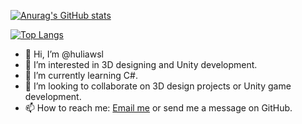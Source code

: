 [![Anurag's GitHub stats](https://github-readme-stats.vercel.app/api?username=huliawsl&count_private=true)](https://github.com/huliawsl/github-readme-stats)

[![Top Langs](https://api.githubtrends.io/user/svg/huliawsl/langs?time_range=all_time&include_private=True&theme=classic)](https://api.githubtrends.io/user/huliawsl)

- 👋 Hi, I’m @huliawsl
- 👀 I’m interested in 3D designing and Unity development.
- 🌱 I’m currently learning C#.
- 💞️ I’m looking to collaborate on 3D design projects or Unity game development.
- 📫 How to reach me: [Email me](huliawsl.@foxmail.com) or send me a message on GitHub.

<!---
huliawsl/huliawsl is a ✨ special ✨ repository because its `README.md` (this file) appears on your GitHub profile.
You can click the Preview link to take a look at your changes.
--->
